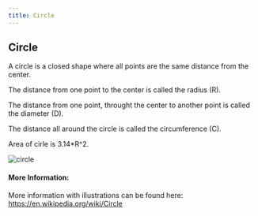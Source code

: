 ```yaml
---
title: Circle
---
```

## Circle

A circle is a closed shape where all points are the same distance from the center.

The distance from one point to the center is called the radius (R).

The distance from one point, throught the center to another point is called the diameter (D).

The distance all around the circle is called the circumference (C). 

Area of cirle is 3.14*R^2.

![circle](https://upload.wikimedia.org/wikipedia/commons/thumb/0/03/Circle-withsegments.svg/612px-Circle-withsegments.svg.png "circle")

#### More Information:
<!-- Please add any articles you think might be helpful to read before writing the article -->
More information with illustrations can be found here: https://en.wikipedia.org/wiki/Circle
